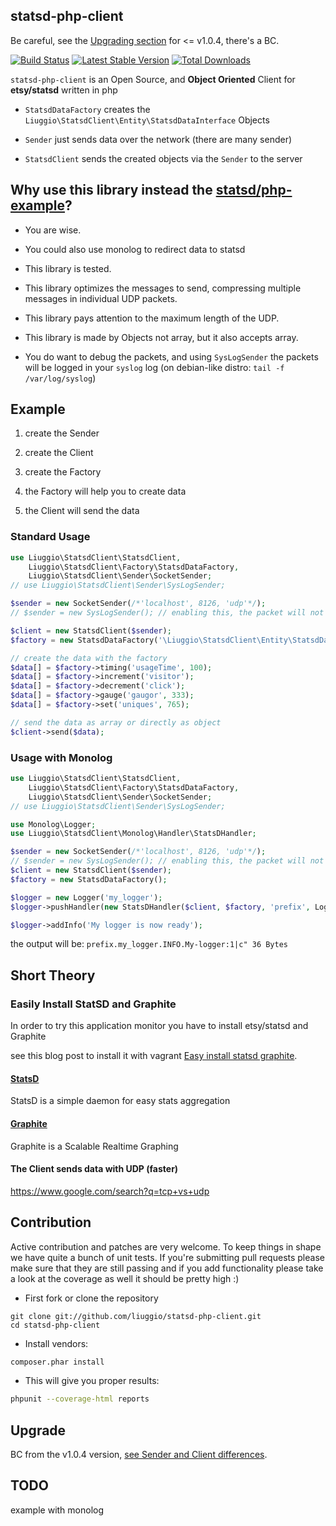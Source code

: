 ## statsd-php-client

Be careful, see the [Upgrading section](Readme.md#upgrade) for <= v1.0.4, there's a BC.

[![Build Status](https://secure.travis-ci.org/liuggio/statsd-php-client.png)](http://travis-ci.org/liuggio/statsd-php-client) [![Latest Stable Version](https://poser.pugx.org/liuggio/statsd-php-client/v/stable.png)](https://packagist.org/packages/liuggio/statsd-php-client) [![Total Downloads](https://poser.pugx.org/liuggio/statsd-php-client/downloads.png)](https://packagist.org/packages/liuggio/statsd-php-client)

`statsd-php-client` is an Open Source, and **Object Oriented** Client for **etsy/statsd** written in php

- `StatsdDataFactory` creates the `Liuggio\StatsdClient\Entity\StatsdDataInterface` Objects

- `Sender` just sends data over the network (there are many sender)

- `StatsdClient` sends the created objects via the `Sender` to the server

## Why use this library instead the [statsd/php-example](https://github.com/etsy/statsd/blob/master/examples/php-example.php)?

- You are wise.

- You could also use monolog to redirect data to statsd

- This library is tested.

- This library optimizes the messages to send, compressing multiple messages in individual UDP packets.

- This library pays attention to the maximum length of the UDP.

- This library is made by Objects not array, but it also accepts array.

- You do want to debug the packets, and using `SysLogSender` the packets will be logged in your `syslog` log (on debian-like distro: `tail -f /var/log/syslog`)


## Example

1. create the Sender

2. create the Client

3. create the Factory

4. the Factory will help you to create data

5. the Client will send the data

### Standard Usage

```php
use Liuggio\StatsdClient\StatsdClient,
    Liuggio\StatsdClient\Factory\StatsdDataFactory,
    Liuggio\StatsdClient\Sender\SocketSender;
// use Liuggio\StatsdClient\Sender\SysLogSender;

$sender = new SocketSender(/*'localhost', 8126, 'udp'*/);
// $sender = new SysLogSender(); // enabling this, the packet will not send over the socket

$client = new StatsdClient($sender);
$factory = new StatsdDataFactory('\Liuggio\StatsdClient\Entity\StatsdData');

// create the data with the factory
$data[] = $factory->timing('usageTime', 100);
$data[] = $factory->increment('visitor');
$data[] = $factory->decrement('click');
$data[] = $factory->gauge('gaugor', 333);
$data[] = $factory->set('uniques', 765);

// send the data as array or directly as object
$client->send($data);
```

### Usage with Monolog

```php
use Liuggio\StatsdClient\StatsdClient,
    Liuggio\StatsdClient\Factory\StatsdDataFactory,
    Liuggio\StatsdClient\Sender\SocketSender;
// use Liuggio\StatsdClient\Sender\SysLogSender;

use Monolog\Logger;
use Liuggio\StatsdClient\Monolog\Handler\StatsDHandler;

$sender = new SocketSender(/*'localhost', 8126, 'udp'*/);
// $sender = new SysLogSender(); // enabling this, the packet will not send over the socket
$client = new StatsdClient($sender);
$factory = new StatsdDataFactory();

$logger = new Logger('my_logger');
$logger->pushHandler(new StatsDHandler($client, $factory, 'prefix', Logger::DEBUG));

$logger->addInfo('My logger is now ready');
```

the output will be:  `prefix.my_logger.INFO.My-logger:1|c" 36 Bytes`




## Short Theory

### Easily Install StatSD and Graphite

In order to try this application monitor you have to install etsy/statsd and Graphite

see this blog post to install it with vagrant [Easy install statsd graphite](http://welcometothebundle.com/easily-install-statsd-and-graphite-with-vagrant/).

#### [StatsD](https://github.com/etsy/statsd)

StatsD is a simple daemon for easy stats aggregation

#### [Graphite](http://graphite.wikidot.com/)

Graphite is a Scalable Realtime Graphing

#### The Client sends data with UDP (faster)

https://www.google.com/search?q=tcp+vs+udp

## Contribution

Active contribution and patches are very welcome.
To keep things in shape we have quite a bunch of unit tests. If you're submitting pull requests please
make sure that they are still passing and if you add functionality please
take a look at the coverage as well it should be pretty high :)

- First fork or clone the repository

```
git clone git://github.com/liuggio/statsd-php-client.git
cd statsd-php-client
```

- Install vendors:

``` bash
composer.phar install
```

- This will give you proper results:

``` bash
phpunit --coverage-html reports
```

## Upgrade

BC from the v1.0.4 version, [see Sender and Client differences](https://github.com/liuggio/statsd-php-client/pull/5/files).


## TODO

example with monolog
